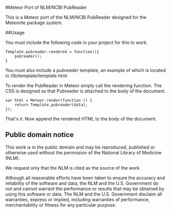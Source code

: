 #Meteor Port of NLM/NCBI PubReader

This is a Meteor port of the NLM/NCBI PubReader designed for the Meteorite package system.

##Usage

You must include the following code in your project for this to work.

	Template.pubreader.rendered = function(){
		pubreader();
	}

You must also include a <em>pubreader</em> template, an example of which is located in /lib/template/template.html

To render the PubReader in Meteor simply call the rendering function. The CSS is designed so
that Pubreader is attached to the body of the document.

  	var html = Meteor.render(function () {
  		return Template.pubreader(data);
    });

That's it. Now append the rendered HTML to the body of the document.

## Public domain notice

This work is in the public domain and may be reproduced, published or
otherwise used without the permission of the National Library of Medicine (NLM).

We request only that the NLM is cited as the source of the work.

Although all reasonable efforts have been taken to ensure the accuracy and
reliability of the software and data, the NLM and the U.S. Government  do
not and cannot warrant the performance or results that may be obtained  by
using this software or data. The NLM and the U.S. Government disclaim all
warranties, express or implied, including warranties of performance,
merchantability or fitness for any particular purpose.

